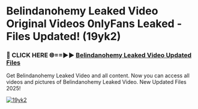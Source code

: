 # Belindanohemy Leaked Video Original Videos 0nlyFans Leaked - Files Updated! (19yk2)

<h3>🔴 CLICK HERE 🌐==►► <a href="https://tinyurl.com/2jnfzry5" rel="nofollow">Belindanohemy Leaked Video Updated Files</a></h3>

Get Belindanohemy Leaked Video and all content. Now you can access all videos and pictures of Belindanohemy Leaked Video. New Updated Files 2025!

[![19yk2](https://i.imgur.com/GyGTBgg.gif)](https://tinyurl.com/2jnfzry5)
